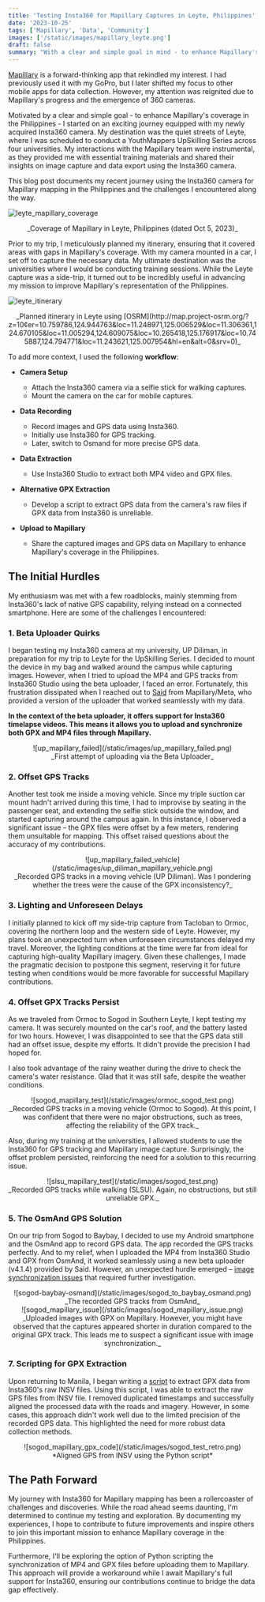 ```yaml
---
title: 'Testing Insta360 for Mapillary Captures in Leyte, Philippines'
date: '2023-10-25'
tags: ['Mapillary', 'Data', 'Community']
images: ['/static/images/mapillary_leyte.png']
draft: false
summary: "With a clear and simple goal in mind - to enhance Mapillary's coverage in the Philippines - I started on an exciting journey equipped with my newly acquired Insta360 camera. My destination was the quiet streets of Leyte, where I was scheduled to conduct a YouthMappers UpSkilling Series across four universities. Check out my Mapillary story in Leyte."
---
```


[Mapillary](https://www.mapillary.com/) is a forward-thinking app that rekindled my interest. I had previously used it with my GoPro, but I later shifted my focus to other mobile apps for data collection. However, my attention was reignited due to Mapillary's progress and the emergence of 360 cameras.

Motivated by a clear and simple goal - to enhance Mapillary's coverage in the Philippines - I started on an exciting journey equipped with my newly acquired Insta360 camera. My destination was the quiet streets of Leyte, where I was scheduled to conduct a YouthMappers UpSkilling Series across four universities. My interactions with the Mapillary team were instrumental, as they provided me with essential training materials and shared their insights on image capture and data export using the Insta360 camera.

This blog post documents my recent journey using the Insta360 camera for Mapillary mapping in the Philippines and the challenges I encountered along the way.

![leyte_mapillary_coverage](/static/images/mapillary_leyte.png)

<center>_Coverage of Mapillary in Leyte, Philippines (dated Oct 5, 2023)_</center>

Prior to my trip, I meticulously planned my itinerary, ensuring that it covered areas with gaps in Mapillary's coverage. With my camera mounted in a car, I set off to capture the necessary data. My ultimate destination was the universities where I would be conducting training sessions. While the Leyte capture was a side-trip, it turned out to be incredibly useful in advancing my mission to improve Mapillary's representation of the Philippines.

![leyte_itinerary](/static/images/leyte_route.png)

<center>_Planned itinerary in Leyte using [OSRM](http://map.project-osrm.org/?z=10&center=10.759786,124.944763&loc=11.248971,125.006529&loc=11.306361,124.670105&loc=11.005294,124.609075&loc=10.265418,125.176917&loc=10.745887,124.794771&loc=11.243621,125.007954&hl=en&alt=0&srv=0)_</center>

To add more context, I used the following **workflow**:

- **Camera Setup**

  - Attach the Insta360 camera via a selfie stick for walking captures.
  - Mount the camera on the car for mobile captures.

- **Data Recording**

  - Record images and GPS data using Insta360.
  - Initially use Insta360 for GPS tracking.
  - Later, switch to Osmand for more precise GPS data.

- **Data Extraction**

  - Use Insta360 Studio to extract both MP4 video and GPX files.

- **Alternative GPX Extraction**

  - Develop a script to extract GPS data from the camera's raw files if GPX data from Insta360 is unreliable.

- **Upload to Mapillary**
  - Share the captured images and GPS data on Mapillary to enhance Mapillary's coverage in the Philippines.

## The Initial Hurdles

My enthusiasm was met with a few roadblocks, mainly stemming from Insta360's lack of native GPS capability, relying instead on a connected smartphone. Here are some of the challenges I encountered:

### 1. Beta Uploader Quirks

I began testing my Insta360 camera at my university, UP Diliman, in preparation for my trip to Leyte for the UpSkilling Series. I decided to mount the device in my bag and walked around the campus while capturing images. However, when I tried to upload the MP4 and GPS tracks from Insta360 Studio using the beta uploader, I faced an error. Fortunately, this frustration dissipated when I reached out to [Said](https://twitter.com/asturksever) from Mapillary/Meta, who provided a version of the uploader that worked seamlessly with my data.

**In the context of the beta uploader, it offers support for Insta360 timelapse videos. This means it allows you to upload and synchronize both GPX and MP4 files through Mapillary.**

<center>![up_mapillary_failed](/static/images/up_mapillary_failed.png)</center>

<center>_First attempt of uploading via the Beta Uploader_</center>

### 2. Offset GPS Tracks

Another test took me inside a moving vehicle. Since my triple suction car mount hadn't arrived during this time, I had to improvise by seating in the passenger seat, and extending the selfie stick outside the window, and started capturing around the campus again. In this instance, I observed a significant issue – the GPX files were offset by a few meters, rendering them unsuitable for mapping. This offset raised questions about the accuracy of my contributions.

<center>![up_mapillary_failed_vehicle](/static/images/up_diliman_mapillary_vehicle.png)</center>

<center>_Recorded GPS tracks in a moving vehicle (UP Diliman). Was I pondering whether the trees were the cause of the GPX inconsistency?_</center>

### 3. Lighting and Unforeseen Delays

I initially planned to kick off my side-trip capture from Tacloban to Ormoc, covering the northern loop and the western side of Leyte. However, my plans took an unexpected turn when unforeseen circumstances delayed my travel. Moreover, the lighting conditions at the time were far from ideal for capturing high-quality Mapillary imagery. Given these challenges, I made the pragmatic decision to postpone this segment, reserving it for future testing when conditions would be more favorable for successful Mapillary contributions.

### 4. Offset GPX Tracks Persist

As we traveled from Ormoc to Sogod in Southern Leyte, I kept testing my camera. It was securely mounted on the car's roof, and the battery lasted for two hours. However, I was disappointed to see that the GPS data still had an offset issue, despite my efforts. It didn't provide the precision I had hoped for.

I also took advantage of the rainy weather during the drive to check the camera's water resistance. Glad that it was still safe, despite the weather conditions.

<center>![sogod_mapillary_test](/static/images/ormoc_sogod_test.png)</center>

<center>_Recorded GPS tracks in a moving vehicle (Ormoc to Sogod). At this point, I was confident that there were no major obstructions, such as trees, affecting the reliability of the GPX track._</center>

Also, during my training at the universities, I allowed students to use the Insta360 for GPS tracking and Mapillary image capture. Surprisingly, the offset problem persisted, reinforcing the need for a solution to this recurring issue.

<center>![slsu_mapillary_test](/static/images/sogod_test.png)</center>

<center>_Recorded GPS tracks while walking (SLSU). Again, no obstructions, but still unreliable GPX._</center>

### 5. The OsmAnd GPS Solution

On our trip from Sogod to Baybay, I decided to use my Android smartphone and the OsmAnd app to record GPS data. The app recorded the GPS tracks perfectly. And to my relief, when I uploaded the MP4 from Insta360 Studio and GPX from OsmAnd, it worked seamlessly using a new beta uploader (v4.1.4) provided by Said. However, an unexpected hurdle emerged – [image synchronization issues](https://www.mapillary.com/app/user/feyeandal?lat=10.397690691649231&lng=124.98637014183669&z=14.329109363297835&pKey=1527237244684235) that required further investigation.

<center>![sogod-baybay-osmand](/static/images/sogod_to_baybay_osmand.png)</center>

<center>_The recorded GPS tracks from OsmAnd_</center>

<center>![sogod_mapillary_issue](/static/images/sogod_mapillary_issue.png)</center>

<center>_Uploaded images with GPX on Mapillary. However, you might have observed that the captures appeared shorter in duration compared to the original GPX track. This leads me to suspect a significant issue with image synchronization._</center>

### 7. Scripting for GPX Extraction

Upon returning to Manila, I began writing a [script](https://github.com/feyeandal/mapillary_insta360/blob/main/convert_insta.py) to extract GPX data from Insta360's raw INSV files. Using this script, I was able to extract the raw GPS files from INSV file. I removed duplicated timestamps and successfully aligned the processed data with the roads and imagery. However, in some cases, this approach didn't work well due to the limited precision of the recorded GPS data. This highlighted the need for more robust data collection methods.

<center>![sogod_mapillary_gpx_code](/static/images/sogod_test_retro.png)</center>

<center>*Aligned GPS from INSV using the Python script*</center>

## The Path Forward

My journey with Insta360 for Mapillary mapping has been a rollercoaster of challenges and discoveries. While the road ahead seems daunting, I'm determined to continue my testing and exploration. By documenting my experiences, I hope to contribute to future improvements and inspire others to join this important mission to enhance Mapillary coverage in the Philippines.

Furthermore, I'll be exploring the option of Python scripting the synchronization of MP4 and GPX files before uploading them to Mapillary. This approach will provide a workaround while I await Mapillary's full support for Insta360, ensuring our contributions continue to bridge the data gap effectively.
